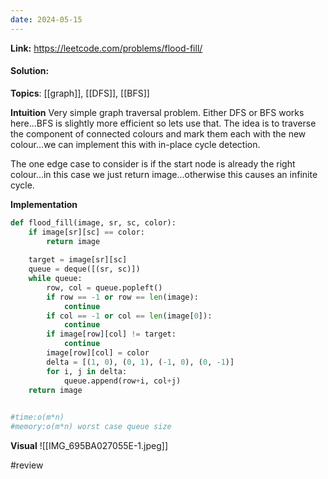 ```yaml
---
date: 2024-05-15
---
```

**Link:** https://leetcode.com/problems/flood-fill/
#### Solution:

**Topics**: [[graph]], [[DFS]], [[BFS]]

**Intuition**
Very simple graph traversal problem. Either DFS or BFS works here...BFS is slightly more efficient so lets use that. The idea is to traverse the component of connected colours and mark them each with the new colour...we can implement this with in-place cycle detection. 

The one edge case to consider is if the start node is already the right colour...in this case we just return image...otherwise this causes an infinite cycle.

**Implementation**
```python
def flood_fill(image, sr, sc, color):
	if image[sr][sc] == color:
		return image
		
	target = image[sr][sc]
	queue = deque([(sr, sc)])
	while queue:
		row, col = queue.popleft()
		if row == -1 or row == len(image):
			continue
		if col == -1 or col == len(image[0]):
			continue
		if image[row][col] != target:
			continue
		image[row][col] = color
		delta = [(1, 0), (0, 1), (-1, 0), (0, -1)]
		for i, j in delta:
			queue.append(row+i, col+j)
	return image
			

#time:o(m*n)
#memory:o(m*n) worst case queue size
```

**Visual** 
![[IMG_695BA027055E-1.jpeg]]

#review 


